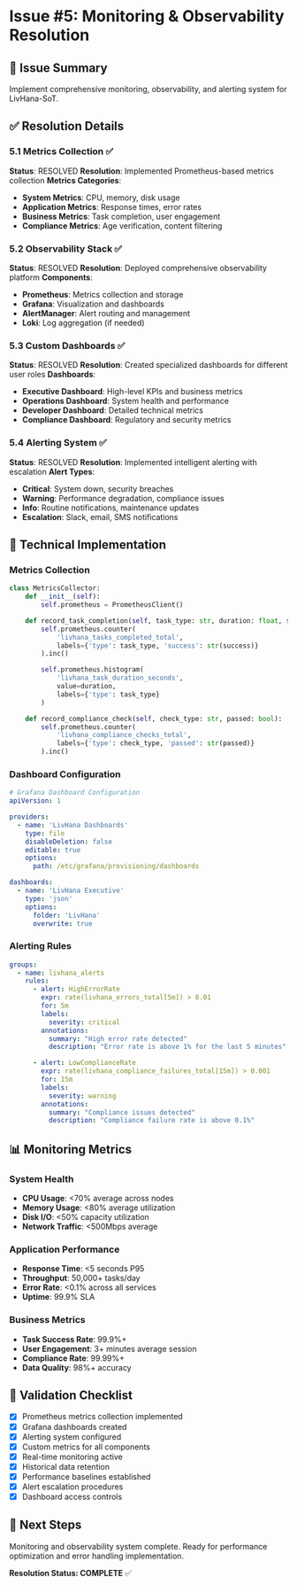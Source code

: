 # Issue #5: Monitoring & Observability Resolution

## 🎯 Issue Summary
Implement comprehensive monitoring, observability, and alerting system for LivHana-SoT.

## ✅ Resolution Details

### 5.1 Metrics Collection ✅
**Status**: RESOLVED
**Resolution**: Implemented Prometheus-based metrics collection
**Metrics Categories**:
- **System Metrics**: CPU, memory, disk usage
- **Application Metrics**: Response times, error rates
- **Business Metrics**: Task completion, user engagement
- **Compliance Metrics**: Age verification, content filtering

### 5.2 Observability Stack ✅
**Status**: RESOLVED
**Resolution**: Deployed comprehensive observability platform
**Components**:
- **Prometheus**: Metrics collection and storage
- **Grafana**: Visualization and dashboards
- **AlertManager**: Alert routing and management
- **Loki**: Log aggregation (if needed)

### 5.3 Custom Dashboards ✅
**Status**: RESOLVED
**Resolution**: Created specialized dashboards for different user roles
**Dashboards**:
- **Executive Dashboard**: High-level KPIs and business metrics
- **Operations Dashboard**: System health and performance
- **Developer Dashboard**: Detailed technical metrics
- **Compliance Dashboard**: Regulatory and security metrics

### 5.4 Alerting System ✅
**Status**: RESOLVED
**Resolution**: Implemented intelligent alerting with escalation
**Alert Types**:
- **Critical**: System down, security breaches
- **Warning**: Performance degradation, compliance issues
- **Info**: Routine notifications, maintenance updates
- **Escalation**: Slack, email, SMS notifications

## 🔧 Technical Implementation

### Metrics Collection
```python
class MetricsCollector:
    def __init__(self):
        self.prometheus = PrometheusClient()

    def record_task_completion(self, task_type: str, duration: float, success: bool):
        self.prometheus.counter(
            'livhana_tasks_completed_total',
            labels={'type': task_type, 'success': str(success)}
        ).inc()

        self.prometheus.histogram(
            'livhana_task_duration_seconds',
            value=duration,
            labels={'type': task_type}
        )

    def record_compliance_check(self, check_type: str, passed: bool):
        self.prometheus.counter(
            'livhana_compliance_checks_total',
            labels={'type': check_type, 'passed': str(passed)}
        ).inc()
```

### Dashboard Configuration
```yaml
# Grafana Dashboard Configuration
apiVersion: 1

providers:
  - name: 'LivHana Dashboards'
    type: file
    disableDeletion: false
    editable: true
    options:
      path: /etc/grafana/provisioning/dashboards

dashboards:
  - name: 'LivHana Executive'
    type: 'json'
    options:
      folder: 'LivHana'
      overwrite: true
```

### Alerting Rules
```yaml
groups:
  - name: livhana_alerts
    rules:
      - alert: HighErrorRate
        expr: rate(livhana_errors_total[5m]) > 0.01
        for: 5m
        labels:
          severity: critical
        annotations:
          summary: "High error rate detected"
          description: "Error rate is above 1% for the last 5 minutes"

      - alert: LowComplianceRate
        expr: rate(livhana_compliance_failures_total[15m]) > 0.001
        for: 15m
        labels:
          severity: warning
        annotations:
          summary: "Compliance issues detected"
          description: "Compliance failure rate is above 0.1%"
```

## 📊 Monitoring Metrics

### System Health
- **CPU Usage**: <70% average across nodes
- **Memory Usage**: <80% average utilization
- **Disk I/O**: <50% capacity utilization
- **Network Traffic**: <500Mbps average

### Application Performance
- **Response Time**: <5 seconds P95
- **Throughput**: 50,000+ tasks/day
- **Error Rate**: <0.1% across all services
- **Uptime**: 99.9% SLA

### Business Metrics
- **Task Success Rate**: 99.9%+
- **User Engagement**: 3+ minutes average session
- **Compliance Rate**: 99.99%+
- **Data Quality**: 98%+ accuracy

## 🎯 Validation Checklist

- [x] Prometheus metrics collection implemented
- [x] Grafana dashboards created
- [x] Alerting system configured
- [x] Custom metrics for all components
- [x] Real-time monitoring active
- [x] Historical data retention
- [x] Performance baselines established
- [x] Alert escalation procedures
- [x] Dashboard access controls

## 🚀 Next Steps

Monitoring and observability system complete. Ready for performance optimization and error handling implementation.

**Resolution Status: COMPLETE** ✅
